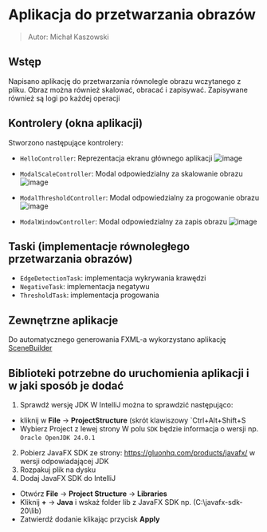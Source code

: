 # Aplikacja do przetwarzania obrazów
> Autor: Michał Kaszowski

## Wstęp 
Napisano aplikację do przetwarzania równolegle obrazu wczytanego z pliku. Obraz można również skalować, obracać i zapisywać. Zapisywane również są logi po każdej operacji

## Kontrolery (okna aplikacji) 
Stworzono następujące kontrolery: 
- `HelloController`: Reprezentacja ekranu głównego aplikacji
![image](https://github.com/user-attachments/assets/16e7021f-6f53-491c-be5a-335ef1bf11ef)

- `ModalScaleController`: Modal odpowiedzialny za skalowanie obrazu
![image](https://github.com/user-attachments/assets/7787b39a-9765-409e-8314-7c36274b75c5)

- `ModalThresholdController`: Modal odpowiedzialny za progowanie obrazu
![image](https://github.com/user-attachments/assets/87b39db8-7d92-418a-8673-2dfa86e30c0e)

- `ModalWindowController`: Modal odpowiedzialny za zapis obrazu
![image](https://github.com/user-attachments/assets/921ab6f4-b36b-49e5-9a52-8391500f5241)

## Taski (implementacje równoległego przetwarzania obrazów)
- `EdgeDetectionTask`: implementacja wykrywania krawędzi
- `NegativeTask`: implementacja negatywu
- `ThresholdTask`: implementacja progowania

## Zewnętrzne aplikacje
Do automatycznego generowania FXML-a wykorzystano aplikację [SceneBuilder](https://gluonhq.com/products/scene-builder/)

## Biblioteki potrzebne do uruchomienia aplikacji i w jaki sposób je dodać
1. Sprawdź wersję JDK
W IntelliJ można to sprawdzić następująco:
-  kliknij w **File** -> **ProjectStructure** (skrót klawiszowy `Ctrl+Alt+Shift+S
-  Wybierz Project z lewej strony
W polu `SDK` będzie informacja o wersji np. `Oracle OpenJDK 24.0.1`
2. Pobierz JavaFX SDK ze strony: https://gluonhq.com/products/javafx/ w wersji odpowiadającej JDK
3. Rozpakuj plik na dysku
4. Dodaj JavaFX SDK do IntelliJ
- Otwórz **File** -> **Project Structure** -> **Libraries**
- Kliknij **+** -> **Java** i wskaż folder lib z JavaFX SDK np. (C:\javafx-sdk-20\lib)
- Zatwierdź dodanie klikając przycisk **Apply**
